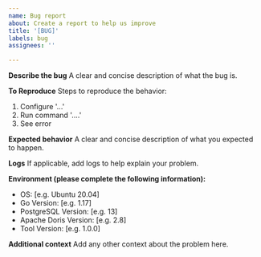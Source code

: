 ```yaml
---
name: Bug report
about: Create a report to help us improve
title: '[BUG]'
labels: bug
assignees: ''

---
```


**Describe the bug**
A clear and concise description of what the bug is.

**To Reproduce**
Steps to reproduce the behavior:
1. Configure '...'
2. Run command '....'
3. See error

**Expected behavior**
A clear and concise description of what you expected to happen.

**Logs**
If applicable, add logs to help explain your problem.

**Environment (please complete the following information):**
 - OS: [e.g. Ubuntu 20.04]
 - Go Version: [e.g. 1.17]
 - PostgreSQL Version: [e.g. 13]
 - Apache Doris Version: [e.g. 2.8]
 - Tool Version: [e.g. 1.0.0]

**Additional context**
Add any other context about the problem here.
